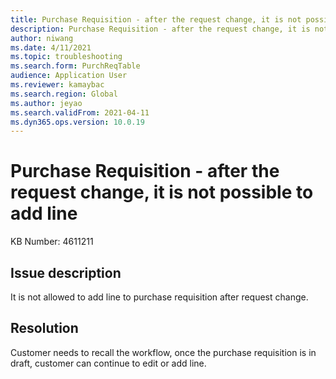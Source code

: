 ```yaml
---
title: Purchase Requisition - after the request change, it is not possible to add line
description: Purchase Requisition - after the request change, it is not possible to add line
author: niwang
ms.date: 4/11/2021
ms.topic: troubleshooting
ms.search.form: PurchReqTable
audience: Application User
ms.reviewer: kamaybac
ms.search.region: Global
ms.author: jeyao
ms.search.validFrom: 2021-04-11
ms.dyn365.ops.version: 10.0.19
---
```

<!-- KFM: The context of this topic is not clear. Please revise and clarify. -->
# Purchase Requisition - after the request change, it is not possible to add line

KB Number: 4611211

## Issue description

It is not allowed to add line to purchase requisition after request change.

## Resolution

Customer needs to recall the workflow, once the purchase requisition is in draft, customer can continue to edit or add line.
